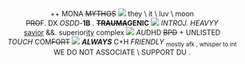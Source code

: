 <p align="center">
  <br> ++ MONA <s>MYTHOS</s> <img src= "https://i.imgur.com/HMSVQX9.gif"> they \ it \ luv \ moon
</br>
<s>PRO</s>F. DX <i>OSDD</i>-<b>1B</b> . <b><s>TRAUMA</s>GENIC</b> <img src= "https://i.imgur.com/wYTeoyp.gif"> <i>INTROJ. HEAVYY</i>
<br>
<a href="https://en.wikipedia.org/wiki/Messiah_complex">savior</a> &&. superior<a href="https://en.wikipedia.org/wiki/Superiority_complex">ity</a> complex <img src="https://64.media.tumblr.com/3f3c34dac5d00f1b84267355d0359402/f78da13d0af7a7dc-90/s75x75_c1/c91321da7e7bdddbe507da8ee16329341c4eb39f.gifv"> <i>AU</i>DHD <s>BPD</s> + UNLISTED
</br>
<i>TOUCH</i> COM<s>FORT</s> <img src="https://i.imgur.com/847xUil.gif"> <b><i>ALWAYS</i></b> C+H <i>FRIENDLY</i> <sub>mostly afk , whisper to int</sub>
<br>
WE DO <bold>NOT</bold> ASSOCIATE \ SUPPORT DU .
</p>
